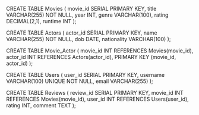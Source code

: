 CREATE TABLE Movies (
    movie_id SERIAL PRIMARY KEY,
    title VARCHAR(255) NOT NULL,
    year INT,
    genre VARCHAR(100),
    rating DECIMAL(2,1),
    runtime INT
);

CREATE TABLE Actors (
    actor_id SERIAL PRIMARY KEY,
    name VARCHAR(255) NOT NULL,
    dob DATE,
    nationality VARCHAR(100)
);

CREATE TABLE Movie_Actor (
    movie_id INT REFERENCES Movies(movie_id),
    actor_id INT REFERENCES Actors(actor_id),
    PRIMARY KEY (movie_id, actor_id)
);

CREATE TABLE Users (
    user_id SERIAL PRIMARY KEY,
    username VARCHAR(100) UNIQUE NOT NULL,
    email VARCHAR(255)
);

CREATE TABLE Reviews (
    review_id SERIAL PRIMARY KEY,
    movie_id INT REFERENCES Movies(movie_id),
    user_id INT REFERENCES Users(user_id),
    rating INT,
    comment TEXT
);


